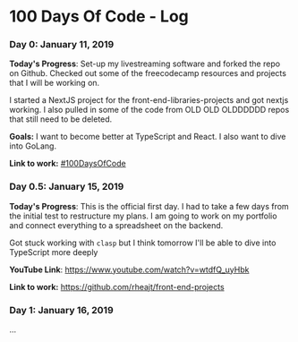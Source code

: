 # 100 Days Of Code - Log

### Day 0: January 11, 2019

**Today's Progress**: Set-up my livestreaming software and forked the repo on Github. Checked out some of the freecodecamp resources and projects that I will be working on.

I started a NextJS project for the front-end-libraries-projects and got nextjs working. I also pulled in some of the code from OLD OLD OLDDDDDD repos that still need to be deleted.

**Goals:** I want to become better at TypeScript and React. I also want to dive into GoLang.

**Link to work:** [#100DaysOfCode](https://github.com/rheajt/100-days-of-code)

### Day 0.5: January 15, 2019

**Today's Progress**: This is the official first day. I had to take a few days from the initial test to restructure my plans. I am going to work on my portfolio and connect everything to a spreadsheet on the backend.

Got stuck working with `clasp` but I think tomorrow I'll be able to dive into TypeScript more deeply

**YouTube Link**: https://www.youtube.com/watch?v=wtdfQ_uyHbk

**Link to work:** https://github.com/rheajt/front-end-projects

### Day 1: January 16, 2019

...
